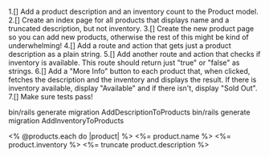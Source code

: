 

  1.[]  Add a product description and an inventory count to the Product model.
  2.[]  Create an index page for all products that displays name and a truncated description, but not inventory.
  3.[]  Create the new product page so you can add new products, otherwise the rest of this might be kind of underwhelming!
  4.[]  Add a route and action that gets just a product description as a plain string.
  5.[]  Add another route and action that checks if inventory is available. This route should return just "true" or "false" as strings.
  6.[]  Add a "More Info" button to each product that, when clicked, fetches the description and the inventory and displays the result. If there is inventory available, display "Available" and if there isn't, display "Sold Out".
  7.[]   Make sure tests pass!

bin/rails generate migration AddDescriptionToProducts
bin/rails generate migration AddInventoryToProducts

<% @products.each do |product| %>
<%= product.name %>
<%= product.inventory %>
<%= truncate product.description %>
